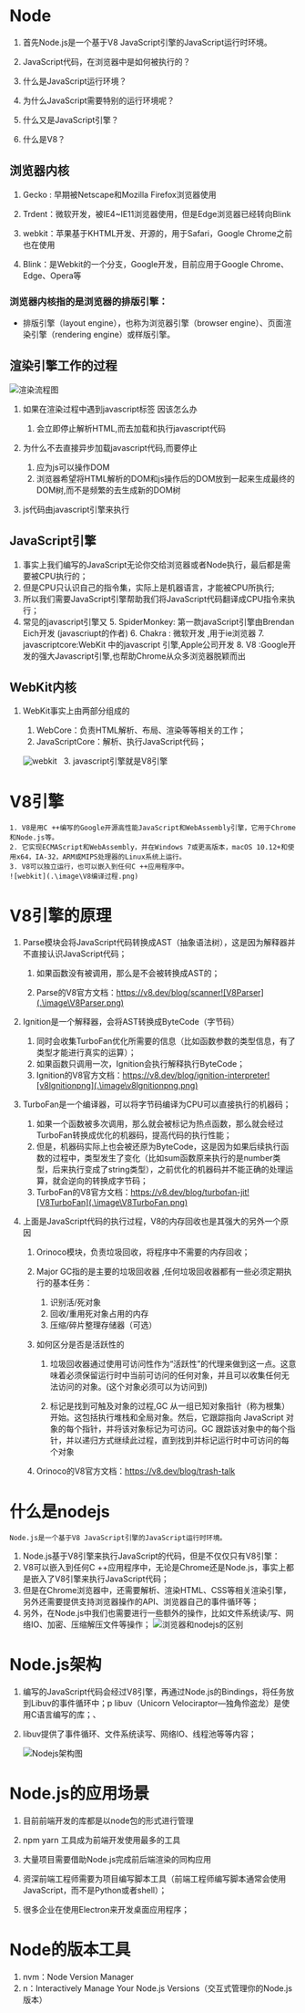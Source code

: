 # Node

1. 首先Node.js是一个基于V8 JavaScript引擎的JavaScript运行时环境。
2. JavaScript代码，在浏览器中是如何被执行的？

3. 什么是JavaScript运行环境？
4. 为什么JavaScript需要特别的运行环境呢？
5. 什么又是JavaScript引擎？
6. 什么是V8？

## 浏览器内核

1. Gecko : 早期被Netscape和Mozilla Firefox浏览器使用

2. Trdent：微软开发，被IE4~IE11浏览器使用，但是Edge浏览器已经转向Blink
3. webkit：苹果基于KHTML开发、开源的，用于Safari，Google Chrome之前也在使用
4. Blink：是Webkit的一个分支，Google开发，目前应用于Google Chrome、Edge、Opera等

### 浏览器内核指的是浏览器的排版引擎：

- 排版引擎（layout engine），也称为浏览器引擎（browser engine）、页面渲染引擎（rendering engine）或样版引擎。

## 渲染引擎工作的过程

![渲染流程图](./image/渲染流程图.png)

1. 如果在渲染过程中遇到javascript标签 因该怎么办

   1. 会立即停止解析HTML,而去加载和执行javascript代码
2. 为什么不去直接异步加载javascript代码,而要停止
      1. 应为js可以操作DOM
      2. 浏览器希望将HTML解析的DOM和js操作后的DOM放到一起来生成最终的DOM树,而不是频繁的去生成新的DOM树
3. js代码由javascript引擎来执行

## JavaScript引擎
1. 事实上我们编写的JavaScript无论你交给浏览器或者Node执行，最后都是需要被CPU执行的；
2. 但是CPU只认识自己的指令集，实际上是机器语言，才能被CPU所执行;
3. 所以我们需要JavaScript引擎帮助我们将JavaScript代码翻译成CPU指令来执行；
4. 常见的javascript引擎又
	5. SpiderMonkey: 第一款javaScript引擎由Brendan Eich开发 (javascriupt的作者)
	6. Chakra : 微软开发 ,用于ie浏览器
	7. javascriptcore:WebKit 中的javascript 引擎,Apple公司开发
	8. V8 :Google开发的强大Javascript引擎,也帮助Chrome从众多浏览器脱颖而出
## WebKit内核
1. WebKit事实上由两部分组成的
	1. WebCore：负责HTML解析、布局、渲染等等相关的工作；
	2. JavaScriptCore：解析、执行JavaScript代码；

	![webkit](.\image\webkit.png)  
	3. javascript引擎就是V8引擎

# V8引擎
	1. V8是用C ++编写的Google开源高性能JavaScript和WebAssembly引擎，它用于Chrome和Node.js等。
	2. 它实现ECMAScript和WebAssembly，并在Windows 7或更高版本，macOS 10.12+和使用x64，IA-32，ARM或MIPS处理器的Linux系统上运行。
	3. V8可以独立运行，也可以嵌入到任何C ++应用程序中。
	![webkit](.\image\V8编译过程.png)

# V8引擎的原理

1. Parse模块会将JavaScript代码转换成AST（抽象语法树），这是因为解释器并不直接认识JavaScript代码；

   1. 如果函数没有被调用，那么是不会被转换成AST的；

   2. Parse的V8官方文档：https://v8.dev/blog/scanner![V8Parser](.\image\V8Parser.png)
   
2. Ignition是一个解释器，会将AST转换成ByteCode（字节码）
	1. 同时会收集TurboFan优化所需要的信息（比如函数参数的类型信息，有了类型才能进行真实的运算）；
	2. 如果函数只调用一次，Ignition会执行解释执行ByteCode；
	3. Ignition的V8官方文档：https://v8.dev/blog/ignition-interpreter![v8lgnitionpng](.\image\v8lgnitionpng.png)
	
3. TurboFan是一个编译器，可以将字节码编译为CPU可以直接执行的机器码；
	1. 如果一个函数被多次调用，那么就会被标记为热点函数，那么就会经过TurboFan转换成优化的机器码，提高代码的执行性能；
	2. 但是，机器码实际上也会被还原为ByteCode，这是因为如果后续执行函数的过程中，类型发生了变化（比如sum函数原来执行的是number类型，后来执行变成了string类型），之前优化的机器码并不能正确的处理运算，就会逆向的转换成字节码；
	3. TurboFan的V8官方文档：https://v8.dev/blog/turbofan-jit![V8TurboFan](.\image\V8TurboFan.png)

4. 上面是JavaScript代码的执行过程，V8的内存回收也是其强大的另外一个原因
	1. Orinoco模块，负责垃圾回收，将程序中不需要的内存回收；
	
	2. Major GC指的是主要的垃圾回收器 ,任何垃圾回收器都有一些必须定期执行的基本任务：
	
	   1. 识别活/死对象
	   2. 回收/重用死对象占用的内存
	   3. 压缩/碎片整理存储器（可选）
	
	3. 如何区分是否是活跃性的
	
	   1. 垃圾回收器通过使用可访问性作为“活跃性”的代理来做到这一点。这意味着必须保留运行时中当前可访问的任何对象，并且可以收集任何无法访问的对象。(这个对象必须可以为访问到)
	
	   2. 标记是找到可触及对象的过程,GC 从一组已知对象指针（称为根集）开始。这包括执行堆栈和全局对象。然后，它跟踪指向 JavaScript 对象的每个指针，并将该对象标记为可访问。GC 跟踪该对象中的每个指针，并以递归方式继续此过程，直到找到并标记运行时中可访问的每个对象
	
	4. Orinoco的V8官方文档：https://v8.dev/blog/trash-talk
	
# 什么是nodejs

	Node.js是一个基于V8 JavaScript引擎的JavaScript运行时环境。
1. Node.js基于V8引擎来执行JavaScript的代码，但是不仅仅只有V8引擎：
2. V8可以嵌入到任何C ++应用程序中，无论是Chrome还是Node.js，事实上都是嵌入了V8引擎来执行JavaScript代码；
3. 但是在Chrome浏览器中，还需要解析、渲染HTML、CSS等相关渲染引擎，另外还需要提供支持浏览器操作的API、浏览器自己的事件循环等；
4. 另外，在Node.js中我们也需要进行一些额外的操作，比如文件系统读/写、网络IO、加密、压缩解压文件等操作；
![浏览器和nodejs的区别](.\image\浏览器和nodejs的区别.png)

# Node.js架构

1. 编写的JavaScript代码会经过V8引擎，再通过Node.js的Bindings，将任务放到Libuv的事件循环中；p libuv（Unicorn Velociraptor—独角伶盗龙）是使用C语言编写的库；、

2. libuv提供了事件循环、文件系统读写、网络IO、线程池等等内容；

 	  ![Nodejs架构图](.\image\Nodejs架构图.png)

# Node.js的应用场景

1. 目前前端开发的库都是以node包的形式进行管理

2. npm yarn 工具成为前端开发使用最多的工具

3. 大量项目需要借助Node.js完成前后端渲染的同构应用

4. 资深前端工程师需要为项目编写脚本工具（前端工程师编写脚本通常会使用JavaScript，而不是Python或者shell）；

5. 很多企业在使用Electron来开发桌面应用程序；

# Node的版本工具
1. nvm：Node Version Manager
2. n：Interactively Manage Your Node.js Versions（交互式管理你的Node.js版本）

